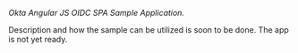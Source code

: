 *Okta Angular JS OIDC SPA Sample Application.*

Description and how the sample can be utilized is soon to be done. The app is not yet ready. 